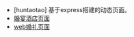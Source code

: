 - [huntaotao] 基于express搭建的动态页面。
- [婚宴酒店页面](https://wmsj100.github.io/myapp/hun_yan_jiu_dian/index.html)
- [web婚礼页面](https://wmsj100.github.io/myapp/web_hun_li_page/app.html)

